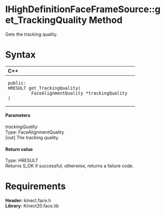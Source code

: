 IHighDefinitionFaceFrameSource::get\_TrackingQuality Method  
===========================================================  

Gets the tracking quality. <span id="syntaxSection"></span>

Syntax  
======  

<table>
<colgroup>
<col width="100%" />
</colgroup>
<thead>
<tr class="header">
<th align="left">C++</th>
</tr>
</thead>
<tbody>
<tr class="odd">
<td align="left"><pre><code>public:  
HRESULT get_TrackingQuality(  
         FaceAlignmentQuality *trackingQuality  
)</code></pre></td>
</tr>
</tbody>
</table>

<span id="ID4EG"></span>
#### Parameters  

*trackingQuality*    
Type: FaceAlignmentQuality  
[out] The tracking quality.  

<span id="ID4EP"></span>
#### Return value  

Type: HRESULT  
Returns S\_OK if successful; otherwise, returns a failure code.  

<span id="requirements"></span>

Requirements  
============  

**Header:** kinect.face.h  
**Library:** Kinect20.face.lib  



<!--Please do not edit the data in the comment block below.-->
<!--
TOCTitle : get_TrackingQuality Method
RLTitle : IHighDefinitionFaceFrameSource::get_TrackingQuality Method
KeywordK : get_TrackingQuality method
KeywordK : IHighDefinitionFaceFrameSource::get_TrackingQuality method
KeywordF : IHighDefinitionFaceFrameSource::get_TrackingQuality
KeywordF : get_TrackingQuality
KeywordF : Microsoft.Kinect.face.IHighDefinitionFaceFrameSource.get_TrackingQuality(FaceAlignmentQuality@)
KeywordA : M:Microsoft.Kinect.face.IHighDefinitionFaceFrameSource.get_TrackingQuality(FaceAlignmentQuality@)
AssetID : M:Microsoft.Kinect.face.IHighDefinitionFaceFrameSource.get_TrackingQuality(FaceAlignmentQuality@)
Locale : en-us
CommunityContent : 1
APIType : Managed
APILocation : 
APIName : Microsoft.Kinect.face.IHighDefinitionFaceFrameSource::get_TrackingQuality
TargetOS : Windows
TopicType : kbSyntax
DevLang : C++
DocSet : K4Wv2
ProjType : K4Wv2Proj
Technology : Kinect for Windows
Product : Kinect for Windows SDK v2
productversion : 20
-->
